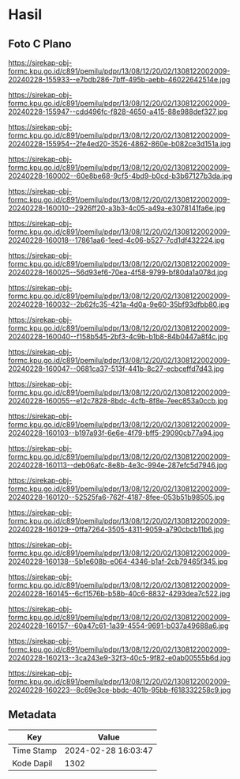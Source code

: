 # Hasil

## Foto C Plano

https://sirekap-obj-formc.kpu.go.id/c891/pemilu/pdpr/13/08/12/20/02/1308122002009-20240228-155933--e7bdb286-7bff-495b-aebb-46022642514e.jpg

https://sirekap-obj-formc.kpu.go.id/c891/pemilu/pdpr/13/08/12/20/02/1308122002009-20240228-155947--cdd496fc-f828-4650-a415-88e988def327.jpg

https://sirekap-obj-formc.kpu.go.id/c891/pemilu/pdpr/13/08/12/20/02/1308122002009-20240228-155954--2fe4ed20-3526-4862-860e-b082ce3d151a.jpg

https://sirekap-obj-formc.kpu.go.id/c891/pemilu/pdpr/13/08/12/20/02/1308122002009-20240228-160002--60e8be68-9cf5-4bd9-b0cd-b3b67127b3da.jpg

https://sirekap-obj-formc.kpu.go.id/c891/pemilu/pdpr/13/08/12/20/02/1308122002009-20240228-160010--2926ff20-a3b3-4c05-a49a-e3078141fa6e.jpg

https://sirekap-obj-formc.kpu.go.id/c891/pemilu/pdpr/13/08/12/20/02/1308122002009-20240228-160018--17861aa6-1eed-4c06-b527-7cd1df432224.jpg

https://sirekap-obj-formc.kpu.go.id/c891/pemilu/pdpr/13/08/12/20/02/1308122002009-20240228-160025--56d93ef6-70ea-4f58-9799-bf80da1a078d.jpg

https://sirekap-obj-formc.kpu.go.id/c891/pemilu/pdpr/13/08/12/20/02/1308122002009-20240228-160032--2b62fc35-421a-4d0a-9e60-35bf93dfbb80.jpg

https://sirekap-obj-formc.kpu.go.id/c891/pemilu/pdpr/13/08/12/20/02/1308122002009-20240228-160040--f158b545-2bf3-4c9b-b1b8-84b0447a8f4c.jpg

https://sirekap-obj-formc.kpu.go.id/c891/pemilu/pdpr/13/08/12/20/02/1308122002009-20240228-160047--0681ca37-513f-441b-8c27-ecbceffd7d43.jpg

https://sirekap-obj-formc.kpu.go.id/c891/pemilu/pdpr/13/08/12/20/02/1308122002009-20240228-160055--e12c7828-8bdc-4cfb-8f8e-7eec853a0ccb.jpg

https://sirekap-obj-formc.kpu.go.id/c891/pemilu/pdpr/13/08/12/20/02/1308122002009-20240228-160103--b197a93f-6e6e-4f79-bff5-29090cb77a94.jpg

https://sirekap-obj-formc.kpu.go.id/c891/pemilu/pdpr/13/08/12/20/02/1308122002009-20240228-160113--deb06afc-8e8b-4e3c-994e-287efc5d7946.jpg

https://sirekap-obj-formc.kpu.go.id/c891/pemilu/pdpr/13/08/12/20/02/1308122002009-20240228-160120--52525fa6-762f-4187-8fee-053b51b98505.jpg

https://sirekap-obj-formc.kpu.go.id/c891/pemilu/pdpr/13/08/12/20/02/1308122002009-20240228-160129--0ffa7264-3505-4311-9059-a790cbcb11b6.jpg

https://sirekap-obj-formc.kpu.go.id/c891/pemilu/pdpr/13/08/12/20/02/1308122002009-20240228-160138--5b1e608b-e064-4346-b1af-2cb79465f345.jpg

https://sirekap-obj-formc.kpu.go.id/c891/pemilu/pdpr/13/08/12/20/02/1308122002009-20240228-160145--6cf1576b-b58b-40c6-8832-4293dea7c522.jpg

https://sirekap-obj-formc.kpu.go.id/c891/pemilu/pdpr/13/08/12/20/02/1308122002009-20240228-160157--60a47c61-1a39-4554-9691-b037a49688a6.jpg

https://sirekap-obj-formc.kpu.go.id/c891/pemilu/pdpr/13/08/12/20/02/1308122002009-20240228-160213--3ca243e9-32f3-40c5-9f82-e0ab00555b6d.jpg

https://sirekap-obj-formc.kpu.go.id/c891/pemilu/pdpr/13/08/12/20/02/1308122002009-20240228-160223--8c69e3ce-bbdc-401b-95bb-f618332258c9.jpg


## Metadata

| Key        | Value               |
| ---------- | ------------------- |
| Time Stamp | 2024-02-28 16:03:47 |
| Kode Dapil | 1302                |



